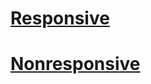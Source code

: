 # [Responsive](https://carlos-marota.github.io/Responsive/)
# [Nonresponsive](https://carlos-marota.github.io/Nonresponsive/)
